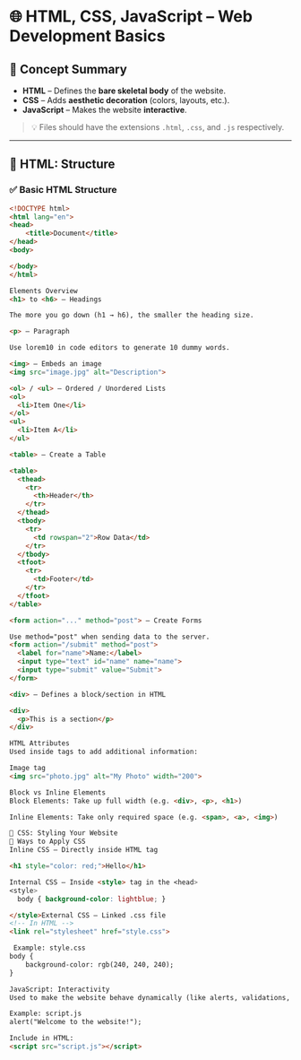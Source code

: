 # 🌐 HTML, CSS, JavaScript – Web Development Basics

## 🧠 Concept Summary

- **HTML** – Defines the **bare skeletal body** of the website.
- **CSS** – Adds **aesthetic decoration** (colors, layouts, etc.).
- **JavaScript** – Makes the website **interactive**.

> 💡 Files should have the extensions `.html`, `.css`, and `.js` respectively.

---

## 🧱 HTML: Structure

### ✅ Basic HTML Structure
```html
<!DOCTYPE html>
<html lang="en">
<head>
    <title>Document</title>
</head>
<body>

</body>
</html>

Elements Overview
<h1> to <h6> – Headings

The more you go down (h1 → h6), the smaller the heading size.

<p> – Paragraph

Use lorem10 in code editors to generate 10 dummy words.

<img> – Embeds an image
<img src="image.jpg" alt="Description">

<ol> / <ul> – Ordered / Unordered Lists
<ol>
  <li>Item One</li>
</ol>
<ul>
  <li>Item A</li>
</ul>

<table> – Create a Table

<table>
  <thead>
    <tr>
      <th>Header</th>
    </tr>
  </thead>
  <tbody>
    <tr>
      <td rowspan="2">Row Data</td>
    </tr>
  </tbody>
  <tfoot>
    <tr>
      <td>Footer</td>
    </tr>
  </tfoot>
</table>

<form action="..." method="post"> – Create Forms

Use method="post" when sending data to the server.
<form action="/submit" method="post">
  <label for="name">Name:</label>
  <input type="text" id="name" name="name">
  <input type="submit" value="Submit">
</form>

<div> – Defines a block/section in HTML

<div>
  <p>This is a section</p>
</div>

HTML Attributes
Used inside tags to add additional information:

Image tag
<img src="photo.jpg" alt="My Photo" width="200">

Block vs Inline Elements
Block Elements: Take up full width (e.g. <div>, <p>, <h1>)

Inline Elements: Take only required space (e.g. <span>, <a>, <img>)

🎨 CSS: Styling Your Website
🎨 Ways to Apply CSS
Inline CSS – Directly inside HTML tag

<h1 style="color: red;">Hello</h1>

Internal CSS – Inside <style> tag in the <head>
<style>
  body { background-color: lightblue; }

</style>External CSS – Linked .css file
<!-- In HTML -->
<link rel="stylesheet" href="style.css">

 Example: style.css
body {
    background-color: rgb(240, 240, 240);
}

JavaScript: Interactivity
Used to make the website behave dynamically (like alerts, validations, events).

Example: script.js
alert("Welcome to the website!");

Include in HTML:
<script src="script.js"></script>







